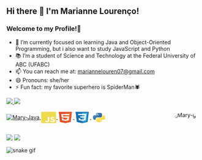 ## Hi there 👋 I'm Marianne Lourenço!

### Welcome to my Profile!🐣

- 🌱 I’m currently focused on learning Java and Object-Oriented Programming, but i also want to study JavaScript and Python
- 📚 I’m a student of Science and Technology at the Federal University of ABC (UFABC) 
- 📫 You can reach me at: mariannelouren07@gmail.com
- 😄 Pronouns: she/her
- ⚡ Fun fact: my favorite superhero is SpiderMan🕷

<div>
<a href="https://github.com/MarysDev/">
  <img height="170cm" src="https://github-readme-stats-sigma-five.vercel.app/api?username=MarysDev&show_icons=true&theme=radical&hide_border=true&include_all_commits=true&count_private=true">
  <img height="170cm" src="https://github-readme-stats-sigma-five.vercel.app/api/top-langs/?username=MarysDev&layout=compact&theme=radical&hide_border=true&langs_count=5">
</div>
 
 <div style="display: inline_block"><br>
    <img align="center" alt="Mary-Java" height="30" width="40" src="https://cdn.jsdelivr.net/gh/devicons/devicon/icons/java/java-original.svg">
    <img align="center" alt="Mary-Js" height="30" width="40" src="https://raw.githubusercontent.com/devicons/devicon/master/icons/javascript/javascript-plain.svg">
    <img align="center" alt="Mary-HTML" height="30" width="40" src="https://raw.githubusercontent.com/devicons/devicon/master/icons/html5/html5-original.svg">
    <img align="center" alt="Mary-CSS" height="30" width="40" src="https://raw.githubusercontent.com/devicons/devicon/master/icons/css3/css3-original.svg">
    <img align="center" alt="Mary-Python" height="30" width="40" src="https://raw.githubusercontent.com/devicons/devicon/master/icons/python/python-original.svg">
    <img align="right" alt="Mary-gif" height="150" style="border-radius:50px;" src="https://cdn.discordapp.com/attachments/818613060390486020/1083502597224284230/Design_sem_nome.gif?width=676&height=676">
</div>
 </div>
 
 ##
 
 <div>
   <a href = "mailto:mariannelouren07@gmail.com"><img src="https://img.shields.io/badge/Gmail-D14836?style=for-the-badge&logo=gmail&logoColor=white" target="_blank"></a>
  <a href="https://www.linkedin.com/in/marianne-lourenço-de-souza-38794a248/" target="_blank"><img src="https://img.shields.io/badge/-LinkedIn-%230077B5?style=for-the-badge&logo=linkedin&logoColor=white" target="_blank"></a> 
 </div>
 

![snake gif](https://github.com/MarysDev/MarysDev/blob/output/github-contribution-grid-snake.svg)
